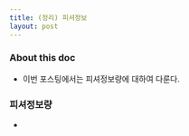 ```yaml
---
title: (정리) 피셔정보
layout: post
---
```


### About this doc
- 이번 포스팅에서는 피셔정보량에 대하여 다룬다. 

### 피셔정보량
- 
